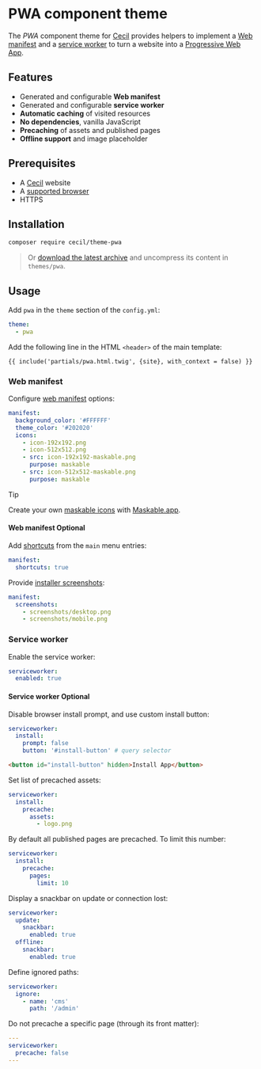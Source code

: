 # PWA component theme

The _PWA_ component theme for [Cecil](https://cecil.app) provides helpers to implement a [Web manifest](https://developer.mozilla.org/docs/Web/Manifest) and a [service worker](https://developer.mozilla.org/docs/Web/API/Service_Worker_API) to turn a website into a [Progressive Web App](https://web.dev/explore/progressive-web-apps).

## Features

- Generated and configurable **Web manifest**
- Generated and configurable **service worker**
- **Automatic caching** of visited resources
- **No dependencies**, vanilla JavaScript
- **Precaching** of assets and published pages
- **Offline support** and image placeholder

## Prerequisites

- A [Cecil](https://cecil.app) website
- A [supported browser](https://caniuse.com/serviceworkers)
- HTTPS

## Installation

```bash
composer require cecil/theme-pwa
```

> Or [download the latest archive](https://github.com/Cecilapp/theme-pwa/releases/latest/) and uncompress its content in `themes/pwa`.

## Usage

Add `pwa` in the `theme` section of the `config.yml`:

```yaml
theme:
  - pwa
```

Add the following line in the HTML `<header>` of the main template:

```twig
{{ include('partials/pwa.html.twig', {site}, with_context = false) }}
```

### Web manifest

Configure [web manifest](https://developer.mozilla.org/docs/Web/Manifest) options:

```yaml
manifest:
  background_color: '#FFFFFF'
  theme_color: '#202020'
  icons:
    - icon-192x192.png
    - icon-512x512.png
    - src: icon-192x192-maskable.png
      purpose: maskable
    - src: icon-512x512-maskable.png
      purpose: maskable
```

> [!TIP]
> Create your own [maskable icons](https://web.dev/articles/maskable-icon) with [Maskable.app](https://maskable.app/editor).

#### Web manifest Optional

Add [shortcuts](https://developer.mozilla.org/docs/Web/Manifest/shortcuts) from the `main` menu entries:

```yaml
manifest:
  shortcuts: true
```

Provide [installer screenshots](https://developer.mozilla.org/docs/Web/Manifest/screenshots):

```yaml
manifest:
  screenshots:
    - screenshots/desktop.png
    - screenshots/mobile.png
```

### Service worker

Enable the service worker:

```yaml
serviceworker:
  enabled: true
```

#### Service worker Optional

Disable browser install prompt, and use custom install button:

```yaml
serviceworker:
  install:
    prompt: false
    button: '#install-button' # query selector
```

```html
<button id="install-button" hidden>Install App</button>
```

Set list of precached assets:

```yaml
serviceworker:
  install:
    precache:
      assets:
        - logo.png
```

By default all published pages are precached. To limit this number:

```yaml
serviceworker:
  install:
    precache:
      pages:
        limit: 10
```

Display a snackbar on update or connection lost:

```yaml
serviceworker:
  update:
    snackbar:
      enabled: true
  offline:
    snackbar:
      enabled: true
```

Define ignored paths:

```yaml
serviceworker:
  ignore:
    - name: 'cms'
      path: '/admin'
```

Do not precache a specific page (through its front matter):

```yaml
---
serviceworker:
  precache: false
---
```
